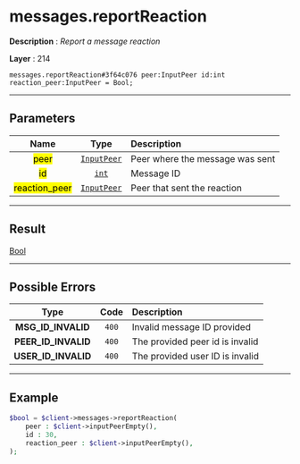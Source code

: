 # messages.reportReaction

**Description** : *Report a message reaction*

**Layer** : 214

```tl
messages.reportReaction#3f64c076 peer:InputPeer id:int reaction_peer:InputPeer = Bool;
```

---

## Parameters

| Name | Type | Description |
| :---: | :---: | :--- |
| <mark>peer</mark> | [`InputPeer`](type/InputPeer) | Peer where the message was sent |
| <mark>id</mark> | [`int`](type/int) | Message ID |
| <mark>reaction_peer</mark> | [`InputPeer`](type/InputPeer) | Peer that sent the reaction |

---

## Result

[Bool](type/Bool)

---

## Possible Errors

| Type | Code | Description |
| :---: | :---: | :--- |
| **MSG_ID_INVALID** | `400` | Invalid message ID provided |
| **PEER_ID_INVALID** | `400` | The provided peer id is invalid |
| **USER_ID_INVALID** | `400` | The provided user ID is invalid |

---

## Example

```php
$bool = $client->messages->reportReaction(
	peer : $client->inputPeerEmpty(),
	id : 30,
	reaction_peer : $client->inputPeerEmpty(),
);
```